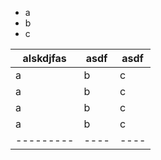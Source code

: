 - a
- b
- c


alskdjfas|asdf|asdf|
---------|----|----|
a|b|c|
a|b|c|
a|b|c|
a|b|c|
---------|----|----|
